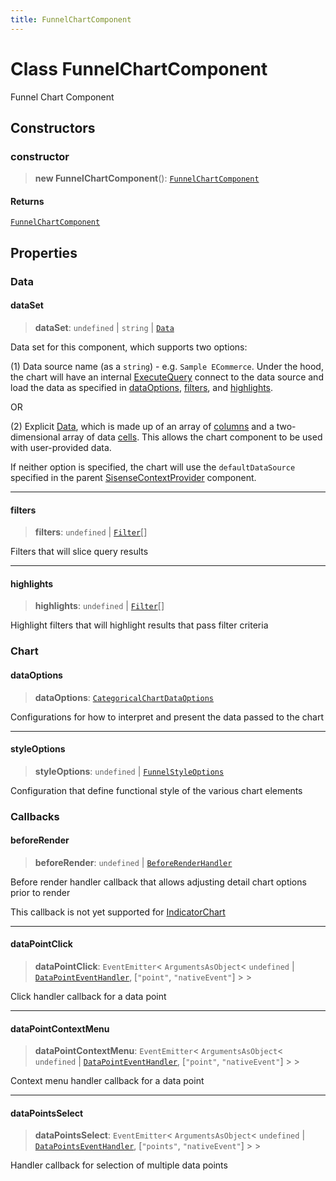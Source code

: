 ```yaml
---
title: FunnelChartComponent
---
```


# Class FunnelChartComponent

Funnel Chart Component

## Constructors

### constructor

> **new FunnelChartComponent**(): [`FunnelChartComponent`](class.FunnelChartComponent.md)

#### Returns

[`FunnelChartComponent`](class.FunnelChartComponent.md)

## Properties

### Data

#### dataSet

> **dataSet**: `undefined` \| `string` \| [`Data`](../../sdk-data/interfaces/interface.Data.md)

Data set for this component, which supports two options:

(1) Data source name (as a `string`) - e.g. `Sample ECommerce`. Under the hood,
the chart will have an internal [ExecuteQuery](../../sdk-ui/functions/function.ExecuteQuery.md) connect to the data source
and load the data as specified in [dataOptions](class.FunnelChartComponent.md#dataoptions), [filters](class.FunnelChartComponent.md#filters), and [highlights](class.FunnelChartComponent.md#highlights).

OR

(2) Explicit [Data](../../sdk-data/interfaces/interface.Data.md), which is made up of
an array of [columns](../../sdk-data/interfaces/interface.Column.md)
and a two-dimensional array of data [cells](../../sdk-data/interfaces/interface.Cell.md).
This allows the chart component to be used
with user-provided data.

If neither option is specified,
the chart will use the `defaultDataSource` specified in the parent [SisenseContextProvider](../../sdk-ui/functions/function.SisenseContextProvider.md) component.

***

#### filters

> **filters**: `undefined` \| [`Filter`](../../sdk-data/interfaces/interface.Filter.md)[]

Filters that will slice query results

***

#### highlights

> **highlights**: `undefined` \| [`Filter`](../../sdk-data/interfaces/interface.Filter.md)[]

Highlight filters that will highlight results that pass filter criteria

### Chart

#### dataOptions

> **dataOptions**: [`CategoricalChartDataOptions`](../../sdk-ui/interfaces/interface.CategoricalChartDataOptions.md)

Configurations for how to interpret and present the data passed to the chart

***

#### styleOptions

> **styleOptions**: `undefined` \| [`FunnelStyleOptions`](../../sdk-ui/interfaces/interface.FunnelStyleOptions.md)

Configuration that define functional style of the various chart elements

### Callbacks

#### beforeRender

> **beforeRender**: `undefined` \| [`BeforeRenderHandler`](../../sdk-ui/type-aliases/type-alias.BeforeRenderHandler.md)

Before render handler callback that allows adjusting
detail chart options prior to render

This callback is not yet supported for [IndicatorChart](../../sdk-ui/functions/function.IndicatorChart.md)

***

#### dataPointClick

> **dataPointClick**: `EventEmitter`\< `ArgumentsAsObject`\< `undefined` \| [`DataPointEventHandler`](../../sdk-ui/type-aliases/type-alias.DataPointEventHandler.md), [`"point"`, `"nativeEvent"`] \> \>

Click handler callback for a data point

***

#### dataPointContextMenu

> **dataPointContextMenu**: `EventEmitter`\< `ArgumentsAsObject`\< `undefined` \| [`DataPointEventHandler`](../../sdk-ui/type-aliases/type-alias.DataPointEventHandler.md), [`"point"`, `"nativeEvent"`] \> \>

Context menu handler callback for a data point

***

#### dataPointsSelect

> **dataPointsSelect**: `EventEmitter`\< `ArgumentsAsObject`\< `undefined` \| [`DataPointsEventHandler`](../../sdk-ui/type-aliases/type-alias.DataPointsEventHandler.md), [`"points"`, `"nativeEvent"`] \> \>

Handler callback for selection of multiple data points

